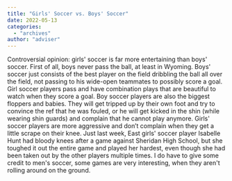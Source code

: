 ```yaml
---
title: "Girls' Soccer vs. Boys' Soccer"
date: 2022-05-13
categories: 
  - "archives"
author: "adviser"
---
```


Controversial opinion: girls' soccer is far more entertaining than boys' soccer. First of all, boys never pass the ball, at least in Wyoming. Boys' soccer just consists of the best player on the field dribbling the ball all over the field, not passing to his wide-open teammates to possibly score a goal. Girl soccer players pass and have combination plays that are beautiful to watch when they score a goal. Boy soccer players are also the biggest floppers and babies. They will get tripped up by their own foot and try to convince the ref that he was fouled, or he will get kicked in the shin (while wearing shin guards) and complain that he cannot play anymore. Girls' soccer players are more aggressive and don’t complain when they get a little scrape on their knee. Just last week, East girls' soccer player Isabelle Hunt had bloody knees after a game against Sheridan High School, but she toughed it out the entire game and played her hardest, even though she had been taken out by the other players multiple times. I do have to give some credit to men's soccer, some games are very interesting, when they aren't rolling around on the ground.
